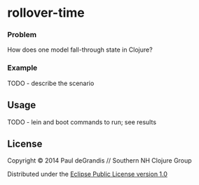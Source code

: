 
rollover-time
=============

### Problem

How does one model fall-through state in Clojure?

### Example

TODO - describe the scenario

## Usage

TODO - lein and boot commands to run; see results

## License

Copyright © 2014 Paul deGrandis // Southern NH Clojure Group

Distributed under the [Eclipse Public License version 1.0](http://opensource.org/licenses/EPL-1.0)

